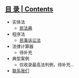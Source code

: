 ## [     目 录 | Contents  ](README.md)
- 实体法
  - [民法典](./docs/011%E6%B0%91%E6%B3%95%E5%85%B8.md)  
- 程序法   
  - [民事诉讼法](./docs/100%E6%B0%91%E4%BA%8B%E8%AF%89%E8%AE%BC%E6%B3%95.md)    
- 法律计算器
  - 待补充
- 典型案例
  - 仅收录最高法判例，待补充...
- [联系我们](./docs/201%E8%81%94%E7%B3%BB%E6%88%91%E4%BB%AC.md)
